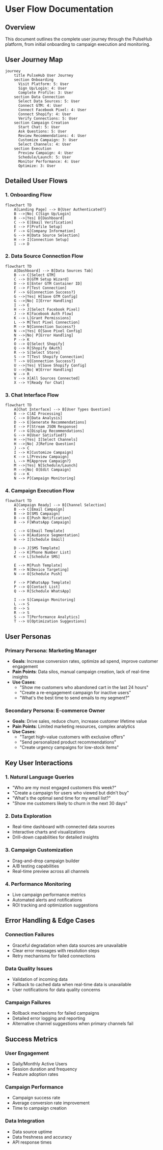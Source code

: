# User Flow Documentation

## Overview

This document outlines the complete user journey through the PulseHub platform, from initial onboarding to campaign execution and monitoring.

## User Journey Map

```mermaid
journey
    title PulseHub User Journey
    section Onboarding
      Visit Platform: 5: User
      Sign Up/Login: 4: User
      Complete Profile: 3: User
    section Data Connection
      Select Data Sources: 5: User
      Connect GTM: 4: User
      Connect Facebook Pixel: 4: User
      Connect Shopify: 4: User
      Verify Connections: 5: User
    section Campaign Creation
      Start Chat: 5: User
      Ask Questions: 5: User
      Review Recommendations: 4: User
      Customize Campaign: 3: User
      Select Channels: 4: User
    section Execution
      Preview Campaign: 4: User
      Schedule/Launch: 5: User
      Monitor Performance: 4: User
      Optimize: 3: User
```

## Detailed User Flows

### 1. Onboarding Flow

```mermaid
flowchart TD
    A[Landing Page] --> B{User Authenticated?}
    B -->|No| C[Sign Up/Login]
    B -->|Yes| D[Dashboard]
    C --> E[Email Verification]
    E --> F[Profile Setup]
    F --> G[Company Information]
    G --> H[Data Source Selection]
    H --> I[Connection Setup]
    I --> D
```

### 2. Data Source Connection Flow

```mermaid
flowchart TD
    A[Dashboard] --> B[Data Sources Tab]
    B --> C[Select GTM]
    C --> D[GTM Setup Wizard]
    D --> E[Enter GTM Container ID]
    E --> F[Test Connection]
    F --> G{Connection Success?}
    G -->|Yes| H[Save GTM Config]
    G -->|No| I[Error Handling]
    I --> E
    H --> J[Select Facebook Pixel]
    J --> K[Facebook Auth Flow]
    K --> L[Grant Permissions]
    L --> M[Test Pixel Connection]
    M --> N{Connection Success?}
    N -->|Yes| O[Save Pixel Config]
    N -->|No| P[Error Handling]
    P --> K
    O --> Q[Select Shopify]
    Q --> R[Shopify OAuth]
    R --> S[Select Store]
    S --> T[Test Shopify Connection]
    T --> U{Connection Success?}
    U -->|Yes| V[Save Shopify Config]
    U -->|No| W[Error Handling]
    W --> R
    V --> X[All Sources Connected]
    X --> Y[Ready for Chat]
```

### 3. Chat Interface Flow

```mermaid
flowchart TD
    A[Chat Interface] --> B[User Types Question]
    B --> C[AI Processing]
    C --> D[Data Analysis]
    D --> E[Generate Recommendations]
    E --> F[Stream JSON Response]
    F --> G[Display Recommendations]
    G --> H{User Satisfied?}
    H -->|Yes| I[Select Channels]
    H -->|No| J[Refine Question]
    J --> C
    I --> K[Customize Campaign]
    K --> L[Preview Campaign]
    L --> M{Approve Campaign?}
    M -->|Yes| N[Schedule/Launch]
    M -->|No| O[Edit Campaign]
    O --> K
    N --> P[Campaign Monitoring]
```

### 4. Campaign Execution Flow

```mermaid
flowchart TD
    A[Campaign Ready] --> B[Channel Selection]
    B --> C[Email Campaign]
    B --> D[SMS Campaign]
    B --> E[Push Notification]
    B --> F[WhatsApp Campaign]
    
    C --> G[Email Template]
    G --> H[Audience Segmentation]
    H --> I[Schedule Email]
    
    D --> J[SMS Template]
    J --> K[Phone Number List]
    K --> L[Schedule SMS]
    
    E --> M[Push Template]
    M --> N[Device Targeting]
    N --> O[Schedule Push]
    
    F --> P[WhatsApp Template]
    P --> Q[Contact List]
    Q --> R[Schedule WhatsApp]
    
    I --> S[Campaign Monitoring]
    L --> S
    O --> S
    R --> S
    S --> T[Performance Analytics]
    T --> U[Optimization Suggestions]
```

## User Personas

### Primary Persona: Marketing Manager
- **Goals**: Increase conversion rates, optimize ad spend, improve customer engagement
- **Pain Points**: Data silos, manual campaign creation, lack of real-time insights
- **Use Cases**: 
  - "Show me customers who abandoned cart in the last 24 hours"
  - "Create a re-engagement campaign for inactive users"
  - "What's the best time to send emails to my segment?"

### Secondary Persona: E-commerce Owner
- **Goals**: Drive sales, reduce churn, increase customer lifetime value
- **Pain Points**: Limited marketing resources, complex analytics
- **Use Cases**:
  - "Target high-value customers with exclusive offers"
  - "Send personalized product recommendations"
  - "Create urgency campaigns for low-stock items"

## Key User Interactions

### 1. Natural Language Queries
- "Who are my most engaged customers this week?"
- "Create a campaign for users who viewed but didn't buy"
- "What's the optimal send time for my email list?"
- "Show me customers likely to churn in the next 30 days"

### 2. Data Exploration
- Real-time dashboard with connected data sources
- Interactive charts and visualizations
- Drill-down capabilities for detailed insights

### 3. Campaign Customization
- Drag-and-drop campaign builder
- A/B testing capabilities
- Real-time preview across all channels

### 4. Performance Monitoring
- Live campaign performance metrics
- Automated alerts and notifications
- ROI tracking and optimization suggestions

## Error Handling & Edge Cases

### Connection Failures
- Graceful degradation when data sources are unavailable
- Clear error messages with resolution steps
- Retry mechanisms for failed connections

### Data Quality Issues
- Validation of incoming data
- Fallback to cached data when real-time data is unavailable
- User notifications for data quality concerns

### Campaign Failures
- Rollback mechanisms for failed campaigns
- Detailed error logging and reporting
- Alternative channel suggestions when primary channels fail

## Success Metrics

### User Engagement
- Daily/Monthly Active Users
- Session duration and frequency
- Feature adoption rates

### Campaign Performance
- Campaign success rate
- Average conversion rate improvement
- Time to campaign creation

### Data Integration
- Data source uptime
- Data freshness and accuracy
- API response times

